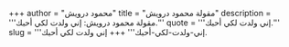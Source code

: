 +++
author = "محمود درويش"
title = "مقولة محمود درويش"
description = '''مقولة محمود درويش: إني ولدت لكي أحبك.'''
quote = '''إني ولدت لكي أحبك.'''
slug = '''إني-ولدت-لكي-أحبك'''
+++
إني ولدت لكي أحبك.
